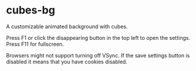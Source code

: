 # cubes-bg
 A customizable animated background with cubes.
 
 Press F1 or click the disappearing button in the top left to open the settings.
 Press F11 for fullscreen.
 
 Browsers might not support turning off VSync.
 If the save settings button is disabled it means that you have cookies disabled.
